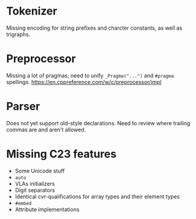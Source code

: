 # Tokenizer
Missing encoding for string prefixes and charcter constants, as well as
trigraphs.

# Preprocessor
Missing a lot of pragmas; need to unify `_Pragma("...")` and
`#pragma` spellings. https://en.cppreference.com/w/c/preprocessor/impl

# Parser
Does not yet support old-style declarations.
Need to review where trailing commas are and aren't allowed.

# Missing C23 features

* Some Unicode stuff
* `auto`
* VLAs initializers
* Digit separators
* Identical cvr-qualifications for array types and their element types
* `#embed`
* Attribute implementations
